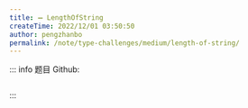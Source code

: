 ```yaml
---
title: ➖ LengthOfString
createTime: 2022/12/01 03:50:50
author: pengzhanbo
permalink: /note/type-challenges/medium/length-of-string/
---
```


::: info 题目
Github: []()

```ts
```
:::
